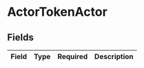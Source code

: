# ActorTokenActor


## Fields

| Field       | Type        | Required    | Description |
| ----------- | ----------- | ----------- | ----------- |